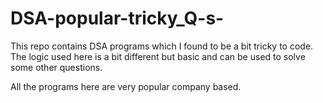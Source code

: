 # DSA-popular-tricky_Q-s-

This repo contains DSA programs which I found to be a bit tricky to code. The logic used here is a bit different but basic and can be used to solve some other questions.


All the programs here are very popular company based.
